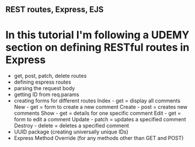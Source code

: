 ## REST routes, Express, EJS
# In this tutorial I'm following a UDEMY section on defining RESTful routes in Express
* get, post, patch, delete routes 
* defining espress routes 
* parsing the request body 
* getting ID from req.params 
* creating forms for different routes 
Index - get = display all comments 
New - get = form to create a new comment 
Create - post = creates new comments 
Show - get = details for one specific comment 
Edit - get  = form to edit a comment 
Update - patch = updates a specified comment 
Destroy - delete = deletes a specified comment 
* UUID package (creating universally unique IDs)
* Express Method Override (for any methods other than GET and POST)
